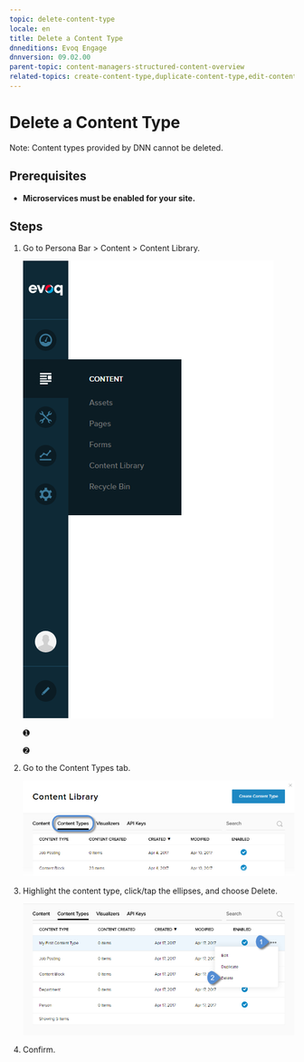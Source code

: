 ```yaml
---
topic: delete-content-type
locale: en
title: Delete a Content Type
dnneditions: Evoq Engage
dnnversion: 09.02.00
parent-topic: content-managers-structured-content-overview
related-topics: create-content-type,duplicate-content-type,edit-content-type,content-fields-versus-form-fields
---
```


# Delete a Content Type

Note: Content types provided by DNN cannot be deleted.

## Prerequisites

*   **Microservices must be enabled for your site.**

## Steps

1.  Go to Persona Bar \> Content \> Content Library.
    
    ![Persona Bar > Content > Content Library](img/scr-pbar-cmg-Content-E91.png)
    
    ➊
    
    ➋
    
2.  Go to the Content Types tab.
    
    ![Content Types](img/scr-pbtabs-all-Content-ContentLibrary-ContentTypes-E91.png)
    
3.  Highlight the content type, click/tap the ellipses, and choose Delete.
    
      
    
    ![Content Type ellipses menu > Delete](img/scr-ContentTypes-Ellipses-Delete-E91.png)
    
      
    
4.  Confirm.